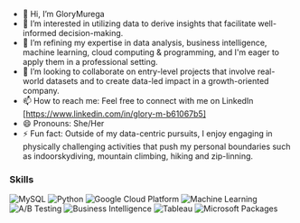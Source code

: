 - 👋 Hi, I’m GloryMurega
- 👀 I’m interested in utilizing data to derive insights that facilitate well-informed decision-making.
- 🌱 I’m refining my expertise in data analysis, business  intelligence, machine learning, cloud computing & programming, and I'm eager to apply them in a professional setting.
- 💞️ I’m looking to collaborate on entry-level projects that involve real-world datasets and to create data-led impact in a growth-oriented company.
- 📫 How to reach me: Feel free to connect with me on LinkedIn [https://www.linkedin.com/in/glory-m-b61067b5]
- 😄 Pronouns: She/Her
- ⚡ Fun fact: Outside of my data-centric pursuits, I enjoy engaging in physically challenging activities that push my personal boundaries such as indoorskydiving, mountain climbing, hiking and zip-linning. 

### Skills

![MySQL](https://img.shields.io/badge/MySQL-00758F?style=for-the-badge&logo=mysql&logoColor=white)
![Python](https://img.shields.io/badge/Python-3776AB?style=for-the-badge&logo=python&logoColor=white)
![Google Cloud Platform](https://img.shields.io/badge/Google_Cloud_Platform-4285F4?style=for-the-badge&logo=google-cloud&logoColor=white)
![Machine Learning](https://img.shields.io/badge/Machine_Learning-FF6F00?style=for-the-badge&logo=machine-learning&logoColor=white)
![A/B Testing](https://img.shields.io/badge/A/B_Testing-990000?style=for-the-badge&logo=ab-testing&logoColor=white)
![Business Intelligence](https://img.shields.io/badge/Business_Intelligence-FF9900?style=for-the-badge&logo=business-intelligence&logoColor=white)
![Tableau](https://img.shields.io/badge/Tableau-E97627?style=for-the-badge&logo=tableau&logoColor=white)
![Microsoft Packages](https://img.shields.io/badge/Microsoft_Packages-0078D4?style=for-the-badge&logo=microsoft&logoColor=white)

<!---
GloryMurega/GloryMurega is a ✨ special ✨ repository because its `README.md` (this file) appears on your GitHub profile.
You can click the Preview link to take a look at your changes.
--->
